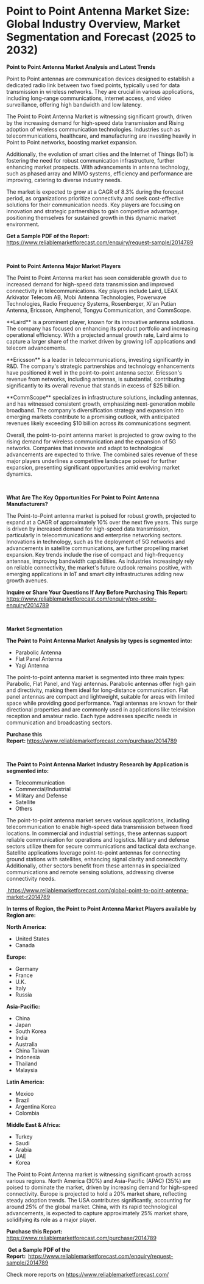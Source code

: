 <p><h1>Point to Point Antenna Market Size: Global Industry Overview, Market Segmentation and Forecast (2025 to 2032)</h1></p><p><strong>Point to Point Antenna Market Analysis and Latest Trends</strong></p>
<p><p>Point to Point antennas are communication devices designed to establish a dedicated radio link between two fixed points, typically used for data transmission in wireless networks. They are crucial in various applications, including long-range communications, internet access, and video surveillance, offering high bandwidth and low latency.</p><p>The Point to Point Antenna Market is witnessing significant growth, driven by the increasing demand for high-speed data transmission and Rising adoption of wireless communication technologies. Industries such as telecommunications, healthcare, and manufacturing are investing heavily in Point to Point networks, boosting market expansion.</p><p>Additionally, the evolution of smart cities and the Internet of Things (IoT) is fostering the need for robust communication infrastructure, further enhancing market prospects. With advancements in antenna technology, such as phased array and MIMO systems, efficiency and performance are improving, catering to diverse industry needs.</p><p>The market is expected to grow at a CAGR of 8.3% during the forecast period, as organizations prioritize connectivity and seek cost-effective solutions for their communication needs. Key players are focusing on innovation and strategic partnerships to gain competitive advantage, positioning themselves for sustained growth in this dynamic market environment.</p></p>
<p><strong>Get a Sample PDF of the Report:&nbsp;</strong> <a href="https://www.reliablemarketforecast.com/enquiry/request-sample/2014789?utm_campaign=3126&utm_medium=2&utm_source=Github&utm_content=ia&utm_term=06032025&utm_id=point-to-point-antenna">https://www.reliablemarketforecast.com/enquiry/request-sample/2014789</a></p>
<p>&nbsp;</p>
<p><strong>Point to Point Antenna Major Market Players</strong></p>
<p><p>The Point to Point Antenna market has seen considerable growth due to increased demand for high-speed data transmission and improved connectivity in telecommunications. Key players include Laird, LEAX Arkivator Telecom AB, Mobi Antenna Technologies, Powerwave Technologies, Radio Frequency Systems, Rosenberger, Xi'an Putian Antenna, Ericsson, Amphenol, Tongyu Communication, and CommScope.</p><p>**Laird** is a prominent player, known for its innovative antenna solutions. The company has focused on enhancing its product portfolio and increasing operational efficiency. With a projected annual growth rate, Laird aims to capture a larger share of the market driven by growing IoT applications and telecom advancements.</p><p>**Ericsson** is a leader in telecommunications, investing significantly in R&D. The company's strategic partnerships and technology enhancements have positioned it well in the point-to-point antenna sector. Ericsson's revenue from networks, including antennas, is substantial, contributing significantly to its overall revenue that stands in excess of $25 billion.</p><p>**CommScope** specializes in infrastructure solutions, including antennas, and has witnessed consistent growth, emphasizing next-generation mobile broadband. The company's diversification strategy and expansion into emerging markets contribute to a promising outlook, with anticipated revenues likely exceeding $10 billion across its communications segment.</p><p>Overall, the point-to-point antenna market is projected to grow owing to the rising demand for wireless communication and the expansion of 5G networks. Companies that innovate and adapt to technological advancements are expected to thrive. The combined sales revenue of these major players underlines a competitive landscape poised for further expansion, presenting significant opportunities amid evolving market dynamics.</p></p>
<p>&nbsp;</p>
<p><strong>What Are The Key Opportunities For Point to Point Antenna Manufacturers?</strong></p>
<p><p>The Point-to-Point antenna market is poised for robust growth, projected to expand at a CAGR of approximately 10% over the next five years. This surge is driven by increased demand for high-speed data transmission, particularly in telecommunications and enterprise networking sectors. Innovations in technology, such as the deployment of 5G networks and advancements in satellite communications, are further propelling market expansion. Key trends include the rise of compact and high-frequency antennas, improving bandwidth capabilities. As industries increasingly rely on reliable connectivity, the market's future outlook remains positive, with emerging applications in IoT and smart city infrastructures adding new growth avenues.</p></p>
<p><strong>Inquire or Share Your Questions If Any Before Purchasing This Report:</strong> <a href="https://www.reliablemarketforecast.com/enquiry/pre-order-enquiry/2014789?utm_campaign=3126&utm_medium=2&utm_source=Github&utm_content=ia&utm_term=06032025&utm_id=point-to-point-antenna">https://www.reliablemarketforecast.com/enquiry/pre-order-enquiry/2014789</a></p>
<p>&nbsp;</p>
<p><strong>Market Segmentation</strong></p>
<p><strong>The Point to Point Antenna Market Analysis by types is segmented into:</strong></p>
<p><ul><li>Parabolic Antenna</li><li>Flat Panel Antenna</li><li>Yagi Antenna</li></ul></p>
<p><p>The point-to-point antenna market is segmented into three main types: Parabolic, Flat Panel, and Yagi antennas. Parabolic antennas offer high gain and directivity, making them ideal for long-distance communication. Flat panel antennas are compact and lightweight, suitable for areas with limited space while providing good performance. Yagi antennas are known for their directional properties and are commonly used in applications like television reception and amateur radio. Each type addresses specific needs in communication and broadcasting sectors.</p></p>
<p><strong>Purchase this Report:&nbsp;</strong><a href="https://www.reliablemarketforecast.com/purchase/2014789?utm_campaign=3126&utm_medium=2&utm_source=Github&utm_content=ia&utm_term=06032025&utm_id=point-to-point-antenna">https://www.reliablemarketforecast.com/purchase/2014789</a></p>
<p>&nbsp;</p>
<p><strong>The Point to Point Antenna Market Industry Research by Application is segmented into:</strong></p>
<p><ul><li>Telecommunication</li><li>Commercial/Industrial</li><li>Military and Defense</li><li>Satellite</li><li>Others</li></ul></p>
<p><p>The point-to-point antenna market serves various applications, including telecommunication to enable high-speed data transmission between fixed locations. In commercial and industrial settings, these antennas support reliable communication for operations and logistics. Military and defense sectors utilize them for secure communications and tactical data exchange. Satellite applications leverage point-to-point antennas for connecting ground stations with satellites, enhancing signal clarity and connectivity. Additionally, other sectors benefit from these antennas in specialized communications and remote sensing solutions, addressing diverse connectivity needs.</p></p>
<p><a href="https://www.reliablemarketforecast.com/global-point-to-point-antenna-market-r2014789?utm_campaign=3126&utm_medium=2&utm_source=Github&utm_content=ia&utm_term=06032025&utm_id=point-to-point-antenna">&nbsp;https://www.reliablemarketforecast.com/global-point-to-point-antenna-market-r2014789</a></p>
<p><strong>In terms of Region, the Point to Point Antenna Market Players available by Region are:</strong></p>
<p>
    <p> <strong> North America: </strong>
        <ul>
            <li>United States</li>
            <li>Canada</li>
        </ul>
        </p> 
    <p> <strong> Europe: </strong>
        <ul>
            <li>Germany</li>
            <li>France</li>
            <li>U.K.</li>
            <li>Italy</li>
            <li>Russia</li>
        </ul>
        </p> 
    <p> <strong> Asia-Pacific: </strong>
        <ul>
            <li>China</li>
            <li>Japan</li>
            <li>South Korea</li>
            <li>India</li>
            <li>Australia</li>
            <li>China Taiwan</li>
            <li>Indonesia</li>
            <li>Thailand</li>
            <li>Malaysia</li>
        </ul>
        </p> 
    <p> <strong> Latin America: </strong>
        <ul>
            <li>Mexico</li>
            <li>Brazil</li>
            <li>Argentina Korea</li>
            <li>Colombia</li>
        </ul>
        </p> 
    <p> <strong> Middle East & Africa: </strong>
        <ul>
            <li>Turkey</li>
            <li>Saudi</li>
            <li>Arabia</li>
            <li>UAE</li>
            <li>Korea</li>
        </ul>
    </p>
    </p>
<p><p>The Point to Point Antenna market is witnessing significant growth across various regions. North America (30%) and Asia-Pacific (APAC) (35%) are poised to dominate the market, driven by increasing demand for high-speed connectivity. Europe is projected to hold a 20% market share, reflecting steady adoption trends. The USA contributes significantly, accounting for around 25% of the global market. China, with its rapid technological advancements, is expected to capture approximately 25% market share, solidifying its role as a major player.</p></p>
<p><strong>Purchase this Report: </strong><a href="https://www.reliablemarketforecast.com/purchase/2014789?utm_campaign=3126&utm_medium=2&utm_source=Github&utm_content=ia&utm_term=06032025&utm_id=point-to-point-antenna">https://www.reliablemarketforecast.com/purchase/2014789</a></p>
<p>&nbsp;<strong>Get a Sample PDF of the Report:&nbsp;&nbsp;</strong><a href="https://www.reliablemarketforecast.com/enquiry/request-sample/2014789?utm_campaign=3126&utm_medium=2&utm_source=Github&utm_content=ia&utm_term=06032025&utm_id=point-to-point-antenna">https://www.reliablemarketforecast.com/enquiry/request-sample/2014789</a></p>
<p><strong></strong></p>
<p>Check more reports on <a href="https://www.reliablemarketforecast.com/?utm_campaign=3126&utm_medium=2&utm_source=Github&utm_content=ia&utm_term=06032025&utm_id=point-to-point-antenna">https://www.reliablemarketforecast.com/</a></p>